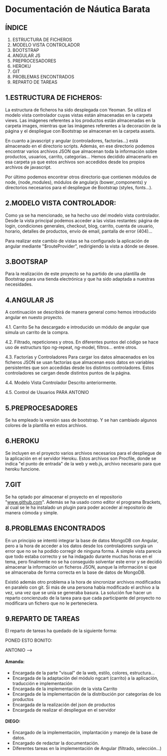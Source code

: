 <h1>Documentación de Náutica Barata</h1>



<h2>ÍNDICE</h2>

<ol>

<li>ESTRUCTURA DE FICHEROS</li>
<li>MODELO VISTA CONTROLADOR</li>
<li>BOOTSTRAP</li>
<li>ANGULAR JS</li>
<li>PREPROCESADORES</li>
<li>HEROKU</li>
<li>GIT</li>
<li>PROBLEMAS ENCONTRADOS</li>
<li>REPARTO DE TAREAS</li>

</ol>

1.ESTRUCTURA DE FICHEROS:
-------------------------
La estructura de ficheros ha sido desplegada con Yeoman. Se utiliza el modelo
vista controlador cuyas vistas están almacenadas en la carpeta views. Las imágenes
referentes a los productos están almacenadas en la carpeta images, mientras que las
imágenes referentes a la decoración de la página y el despliegue con Bootstrap se 
almacenan en la carpeta assets.

En cuanto a javascript y angular (controladores, factorías...) está almacenado
en el directorio scripts. Además, en ese directorio podemos encontrar varios
archivos JSON que almacenan toda la información sobre productos, usuarios, carrito,
categorías... Hemos decidido almacenarlo en esa carpeta ya que estos archivos son 
accedidos desde los propios archivos de javascript.

Por último podemos encontrar otros directorio que contienen módulos de node,
(node_modules), módulos de angularjs (bower_components) y directorios necesarios para el
despliegue de Bootstrap (styles, fonts...).



2.MODELO VISTA CONTROLADOR:
---------------------------
Como ya se ha mencionado, se ha hecho uso del modelo vista controlador. Desde
la vista principal podemos acceder a las vistas restantes: página de login, condiciones
generales, checkout, blog, carrito, cuenta de usuario, horario, detalles de productos, 
envío de email, pantalla de error (404)...
	
Para realizar este cambio de vistas se ha configurado la aplicación de angular 
mediante "$routeProvider", redirigiendo la vista a dónde se desee.


3.BOOTSRAP
----------
Para la realización de este proyecto se ha partido de una plantilla de 
Bootstrap para una tienda electrónica y que ha sido adaptada a nuestras
necesidades.
	

4.ANGULAR JS
------------
A continuación se describirá de manera general como hemos introducido angular
en nuesto proyecto.
	
4.1. Carrito
Se ha descargado e introducido un módulo de angular que simula un carrito de 
la compra.
	
4.2. Filtrado, repeticiones y otros.
En diferentes puntos del código se hace uso de estructurs tipo ng-repeat,
ng-model, filtros... entre otros.

4.3. Factorías y Controladores
Para cargar los datos almacenados en los ficheros JSON se usan factorías 
que almacenan esos datos en variables persistentes que son accedidas desde los
distintos controladores. Estos controladores se cargan desde distintos puntos 
de la página.

4.4. Modelo Vista Controlador
Descrito anteriormente.

4.5. Control de Usuarios
PARA ANTONIO


5.PREPROCESADORES
-----------------
Se ha empleado la versión sass de bootstrap. Y se han cambiado algunos colores de la plantilla en estos archivos.



6.HEROKU
--------
Se incluyen en el proyecto varios archivos necesarios para el despliegue de la
aplicación en el servidor Heroku. Estos archivos son Procfile, donde se indica "el punto de entrada" de la web y web.js, archivo necesario para que heroku funcione.



7.GIT
-----
Se ha optado por almacenar el proyecto en el repositorio "www.github.com". 
Además se ha usado como editor el programa Brackets, al cual se le ha instalado un
plugin para poder acceder al repositorio de manera cómoda y simple.



8.PROBLEMAS ENCONTRADOS
-----------------------
En un principio se intentó integrar la base de datos MongoDB con Angular, pero 
a la hora de acceder a los datos desde los controladores surgía un error que no 
se ha podido corregir de ninguna forma. A simple vista parecía que todo estaba
correcto y se ha indagado durante muchas horas en el tema, pero finalmente no se 
ha conseguido solventar este error y se decidió almacenar la información un ficheros 
JSON, aunque la información si que se almacenaba de forma correcta en la base de datos
de MongoDB.

Existió además otro problema a la hora de sincronizar archivos modificados en
paralelo con git. Si más de una persona había modificado el archivo a la vez, una 
vez que se unía se generaba basura. La solución fue hacer un reparto concienzudo
de la tarea para que cada participante del proyecto no modificara un fichero que 
no le perteneciera.


9.REPARTO DE TAREAS
-------------------
El reparto de tareas ha quedado de la siguiente forma:

PONED ESTO BONITO:

ANTONIO -->

<h4>Amanda:</h4>
<ul>
<li>Encargada de la parte "visual" de la web, estilo, colores, estructura...</li>
<li>Encargada de la adaptación del módulo ngcart (carrito) a la aplicación, traducción e implementación</li>
<li>Encargada de la implementación de la vista Carrito</li>
<li>Encargada de la implementación de la distribución por categorías de los productos</li>
<li>Encargada de la realización del json de productos</li>
<li>Encargada de realizar el despliegue en el servidor</li>
			</ul>

<h4>DIEGO:</h4>
<ul>
<li>Encargado de la implementación, implantación y manejo de la base de datos.</li>
<li>Encargado de redactar la documentación.</li>
<li>Diferentes tareas en la implementación de Angular (filtrado, selección...)</li>
			</ul>


